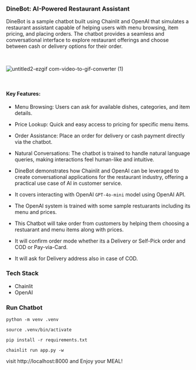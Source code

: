 ### DineBot: AI-Powered Restaurant Assistant

DineBot is a sample chatbot built using Chainlit and OpenAI that simulates a restaurant assistant capable of helping users with menu browsing, item pricing, and placing orders. The chatbot provides a seamless and conversational interface to explore restaurant offerings and choose between cash or delivery options for their order.

<br/>

![untitled2-ezgif com-video-to-gif-converter (1)](https://github.com/user-attachments/assets/80b068ce-73b1-471f-afbe-16721a65bd0f)


<br/>

#### Key Features:
* Menu Browsing: Users can ask for available dishes, categories, and item details.
* Price Lookup: Quick and easy access to pricing for specific menu items.
* Order Assistance: Place an order for delivery or cash payment directly via the chatbot.
* Natural Conversations: The chatbot is trained to handle natural language queries, making interactions feel human-like and intuitive.
* DineBot demonstrates how Chainlit and OpenAI can be leveraged to create conversational applications for the restaurant industry, offering a practical use case of AI in customer service.

* It covers interacting with OpenAI `GPT-4o-mini` model using OpenAI API.
* The OpenAI system is trained with some sample restuarants including its menu and prices.
* This Chatbot will take order from customers by helping them choosing a restuarant and menu items along with prices.
* It will confirm order mode whether its a Delivery or Self-Pick order and COD or Pay-via-Card.
* It will ask for Delivery address also in case of COD.


### Tech Stack

* Chainlit
* OpenAI


### Run Chatbot
```
python -m venv .venv
```

```
source .venv/bin/activate
```

```
pip install -r requirements.txt
```

```
chainlit run app.py -w
```

visit http://localhost:8000 and Enjoy your MEAL!

